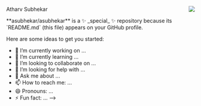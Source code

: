 <p align="left"> Atharv Subhekar
  <img src = "https://i.giphy.com/media/v1.Y2lkPTc5MGI3NjExMWUzaGVwaG96dmM5emF0eDRiNXNhZ2QxcGkwN2Fka2c1M25zeDQxdSZlcD12MV9pbnRlcm5hbF9naWZfYnlfaWQmY3Q9Zw/8qrrHSsrK9xpknGVNF/giphy.gif" align = "right"></img>
</p>
**asubhekar/asubhekar** is a ✨ _special_ ✨ repository because its `README.md` (this file) appears on your GitHub profile.

Here are some ideas to get you started:

- 🔭 I’m currently working on ...
- 🌱 I’m currently learning ...
- 👯 I’m looking to collaborate on ...
- 🤔 I’m looking for help with ...
- 💬 Ask me about ...
- 📫 How to reach me: ...
- 😄 Pronouns: ...
- ⚡ Fun fact: ...
-->
